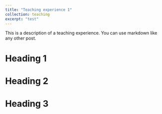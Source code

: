 ```yaml
---
title: "Teaching experience 1"
collection: teaching
excerpt: "test"
---
```


This is a description of a teaching experience. You can use markdown like any other post.

Heading 1
======

Heading 2
======

Heading 3
======
